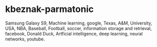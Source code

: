 # kbeznak-parmatonic
Samsung Galaxy S9, Machine learning, google, Texas, A&M, University, USA, NBA, Baseball, Football, soccer, information storage and retrieval, facebook, Donald Duck, Artficial intelligence, deep learning, neural networks, youtube. 
